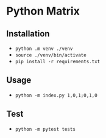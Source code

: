 # Python Matrix

## Installation

- `python .m venv ./venv`
- `source ./venv/bin/activate`
- `pip install -r requirements.txt`

## Usage

- `python -m index.py 1,0,1;0,1,0`

## Test

- `python -m pytest tests`

